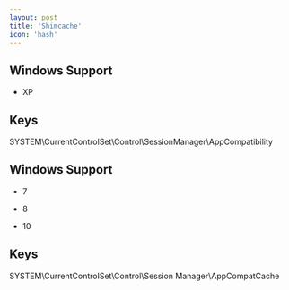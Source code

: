 ```yaml
---
layout: post
title: 'Shimcache'
icon: 'hash'
---
```


## Windows Support

- XP



## Keys

SYSTEM\CurrentControlSet\Control\SessionManager\AppCompatibility



## Windows Support

- 7

- 8

- 10



## Keys

SYSTEM\CurrentControlSet\Control\Session Manager\AppCompatCache


